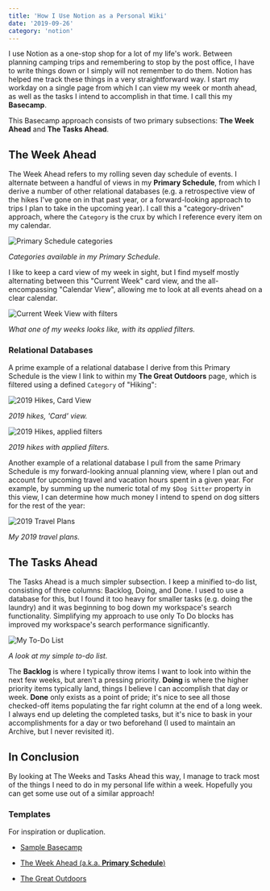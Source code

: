 ```yaml
---
title: 'How I Use Notion as a Personal Wiki'
date: '2019-09-26'
category: 'notion'
---
```


I use Notion as a one-stop shop for a lot of my life's work. Between planning camping trips and remembering to stop by the post office, I have to write things down or I simply will not remember to do them. Notion has helped me track these things in a very straightforward way. I start my workday on a single page from which I can view my week or month ahead, as well as the tasks I intend to accomplish in that time. I call this my **Basecamp**.

This Basecamp approach consists of two primary subsections: **The Week Ahead** and **The Tasks Ahead**.

## The Week Ahead

The Week Ahead refers to my rolling seven day schedule of events. I alternate between a handful of views in my **Primary Schedule**, from which I derive a number of other relational databases (e.g. a retrospective view of the hikes I've gone on in that past year, or a forward-looking approach to trips I plan to take in the upcoming year). I call this a "category-driven" approach, where the `Category` is the crux by which I reference every item on my calendar.

![Primary Schedule categories](/images/wiki-avail-categories.png)

_Categories available in my Primary Schedule._

I like to keep a card view of my week in sight, but I find myself mostly alternating between this "Current Week" card view, and the all-encompassing "Calendar View", allowing me to look at all events ahead on a clear calendar.

![Current Week View with filters](/images/wiki-current-week.png)

_What one of my weeks looks like, with its applied filters._

### Relational Databases

A prime example of a relational database I derive from this Primary Schedule is the view I link to within my **The Great Outdoors** page, which is filtered using a defined `Category` of "Hiking":

![2019 Hikes, Card View](/images/wiki-2019-hikes.png)

_2019 hikes, 'Card' view._

![2019 Hikes, applied filters](/images/wiki-2019-filters.png)

_2019 hikes with applied filters._

Another example of a relational database I pull from the same Primary Schedule is my forward-looking annual planning view, where I plan out and account for upcoming travel and vacation hours spent in a given year. For example, by summing up the numeric total of my `$Dog Sitter` property in this view, I can determine how much money I intend to spend on dog sitters for the rest of the year:

![2019 Travel Plans](/images/wiki-2019-travel.png)

_My 2019 travel plans._

## The Tasks Ahead

The Tasks Ahead is a much simpler subsection. I keep a minified to-do list, consisting of three columns: Backlog, Doing, and Done. I used to use a database for this, but I found it too heavy for smaller tasks (e.g. doing the laundry) and it was beginning to bog down my workspace's search functionality. Simplifying my approach to use only To Do blocks has improved my workspace's search performance significantly.

![My To-Do List](/images/wiki-to-do.png)

_A look at my simple to-do list._

The **Backlog** is where I typically throw items I want to look into within the next few weeks, but aren't a pressing priority. **Doing** is where the higher priority items typically land, things I believe I can accomplish that day or week. **Done** only exists as a point of pride; it's nice to see all those checked-off items populating the far right column at the end of a long week. I always end up deleting the completed tasks, but it's nice to bask in your accomplishments for a day or two beforehand (I used to maintain an Archive, but I never revisited it).

## In Conclusion

By looking at The Weeks and Tasks Ahead this way, I manage to track most of the things I need to do in my personal life within a week. Hopefully you can get some use out of a similar approach!

### Templates

For inspiration or duplication.

- [Sample Basecamp](https://notiondenver.notion.site/Basecamp-125f4a44fdc044779824269c4cd5ddf8)

- [The Week Ahead (a.k.a. **Primary Schedule**)](https://notiondenver.notion.site/0de5c8318a944e39a7bb9ba0942269ea?v=70ccd14075c44c48bed9878451b5f4da)

- [The Great Outdoors](https://notiondenver.notion.site/The-Great-Outdoors-e12974b53ac440bd9733549640996fac)
